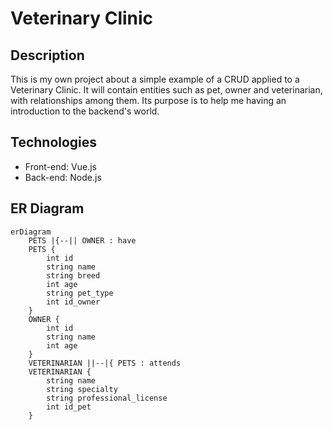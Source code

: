# Veterinary Clinic

## Description
This is my own project about a simple example of a CRUD applied to a Veterinary Clinic. It will contain entities such as pet, owner and veterinarian, with relationships among them. Its purpose is to help me having an introduction to the backend's world. 

## Technologies 
- Front-end: Vue.js 
- Back-end: Node.js

## ER Diagram

```mermaid
erDiagram
    PETS |{--|| OWNER : have
    PETS {
        int id
        string name
        string breed
        int age
        string pet_type
        int id_owner
    }
    OWNER {
        int id
        string name
        int age
    }
    VETERINARIAN ||--|{ PETS : attends
    VETERINARIAN {
        string name
        string specialty
        string professional_license
        int id_pet
    }
```
